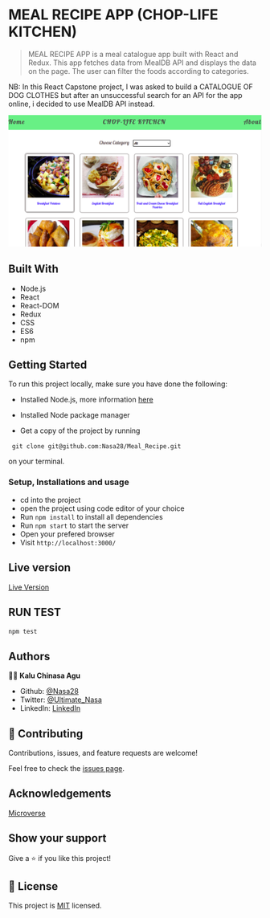 # MEAL RECIPE APP (CHOP-LIFE KITCHEN)

> MEAL RECIPE APP is a meal catalogue app built with React and Redux. This app fetches data from MealDB API and displays the data on the page. The user can filter the foods according to categories.

NB: In this React Capstone project, I was asked to build a CATALOGUE OF DOG CLOTHES but after an unsuccessful search for an API for the app online, i decided to use MealDB API instead.

![screenshot](readme.png)

## Built With

- Node.js
- React
- React-DOM
- Redux
- CSS
- ES6
- npm

## Getting Started

To run this project locally, make sure you have done the following:

- Installed Node.js, more information [here](https://nodejs.org/en/)
- Installed Node package manager

- Get a copy of the project by running

```
 git clone git@github.com:Nasa28/Meal_Recipe.git

```

on your terminal.

### Setup, Installations and usage

- cd into the project
- open the project using code editor of your choice
- Run `npm install` to install all dependencies
- Run `npm start` to start the server
- Open your prefered browser
- Visit `http://localhost:3000/`

## Live version

[Live Version]()

## RUN TEST

```
npm test

```

## Authors

👨‍💻 **Kalu Chinasa Agu**

- Github: [@Nasa28](https://github.com/Nasa28)
- Twitter: [@Ultimate_Nasa](https://twitter.com/Ultimate_Nasa)
- LinkedIn: [LinkedIn](https://www.linkedin.com/in/kalu-chinasa-agu-a15080103/)

## 🤝 Contributing

Contributions, issues, and feature requests are welcome!

Feel free to check the [issues page](https://github.com/Nasa28/Meal_Recipe/issues).

## Acknowledgements

[Microverse](https://www.microverse.org/)

## Show your support

Give a ⭐️ if you like this project!

## 📝 License

This project is [MIT](https://github.com/stevenvachon/broken-link-checker/blob/main/license) licensed.
